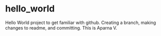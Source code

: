 # hello_world
Hello World project to get familiar with github.
Creating a branch, making changes to readme, and committing.
This is Aparna V.

